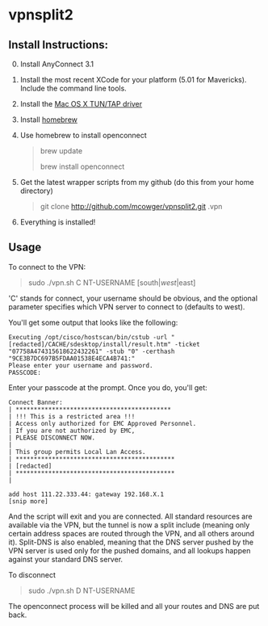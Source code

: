vpnsplit2
=========


Install Instructions:
---------
0. Install AnyConnect 3.1
1. Install the most recent XCode for your platform (5.01 for Mavericks).  Include the command line tools.
2. Install the [Mac OS X TUN/TAP driver](http://tuntaposx.sourceforge.net/)
3. Install [homebrew](http://mxcl.github.com/homebrew/)
4. Use homebrew to install openconnect

    >brew update
    > 
    >brew install openconnect


5. Get the latest wrapper scripts from my github (do this from your home directory)

    > git clone http://github.com/mcowger/vpnsplit2.git .vpn
    
6. Everything is installed!

Usage
----------
To connect to the VPN:
>   sudo ./vpn.sh C NT-USERNAME [south|_west_|east]

'C' stands for connect, your username should be obvious, and the optional parameter specifies which VPN server to connect to (defaults to west).

You'll get some output that looks like the following:

````
Executing /opt/cisco/hostscan/bin/cstub -url "[redacted]/CACHE/sdesktop/install/result.htm" -ticket "07758A474315618622432261" -stub "0" -certhash "9CE3B7DC697B5FDAA01538E4ECA4B741:"
Please enter your username and password.
PASSCODE:
````
Enter your passcode at the prompt.  Once you do, you'll get:
````
Connect Banner:
| *******************************************
| !!! This is a restricted area !!!
| Access only authorized for EMC Approved Personnel.
| If you are not authorized by EMC,
| PLEASE DISCONNECT NOW.
|
| This group permits Local Lan Access.
| ********************************************
| [redacted]
| ********************************************
|

add host 111.22.333.44: gateway 192.168.X.1
[snip more]
````
And the script will exit and you are connected.  All standard resources are available via the VPN, but the tunnel is now a split include (meaning only certain address spaces are routed through the VPN, and all others around it).  Split-DNS is also enabled, meaning that the DNS server pushed by the VPN server is used only for the pushed domains, and all lookups happen against your standard DNS server.


To disconnect
>sudo ./vpn.sh D NT-USERNAME

The openconnect process will be killed and all your routes and DNS are put back.
